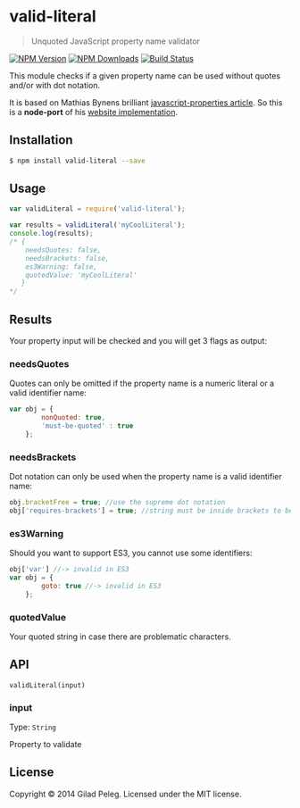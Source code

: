 # valid-literal
> Unquoted JavaScript property name validator

[![NPM Version](http://img.shields.io/npm/v/valid-literal.svg?style=flat)](https://npmjs.org/package/valid-literal)
[![NPM Downloads](http://img.shields.io/npm/dm/valid-literal.svg?style=flat)](https://npmjs.org/package/valid-literal)
[![Build Status](http://img.shields.io/travis/pgilad/valid-literal.svg?style=flat)](https://travis-ci.org/pgilad/valid-literal)

This module checks if a given property name can be used without quotes and/or with dot notation.

It is based on Mathias Bynens brilliant [javascript-properties article](https://mathiasbynens.be/notes/javascript-properties).
So this is a **node-port** of his [website implementation](https://github.com/mathiasbynens/mothereff.in/tree/master/js-properties).

## Installation

```bash
$ npm install valid-literal --save
```

## Usage

```js
var validLiteral = require('valid-literal');

var results = validLiteral('myCoolLiteral');
console.log(results);
/* {
    needsQuotes: false,
    needsBrackets: false,
    es3Warning: false,
    quotedValue: 'myCoolLiteral'
   }
*/
```

## Results

Your property input will be checked and you will get 3 flags as output:

### needsQuotes

Quotes can only be omitted if the property name is a numeric literal or a valid identifier name:

```js
var obj = {
        nonQuoted: true,
        'must-be-quoted' : true
    };
```

### needsBrackets

Dot notation can only be used when the property name is a valid identifier name:

```js
obj.bracketFree = true; //use the supreme dot notation
obj['requires-brackets'] = true; //string must be inside brackets to be used as property
```

### es3Warning

Should you want to support ES3, you cannot use some identifiers:
```js
obj['var'] //-> invalid in ES3
var obj = {
        goto: true //-> invalid in ES3
    };
```

### quotedValue

Your quoted string in case there are problematic characters.

## API

`validLiteral(input)`

### input

Type: `String`

Property to validate

## License
Copyright © 2014 Gilad Peleg.
Licensed under the MIT license.
